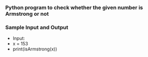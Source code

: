 ### Python program to check whether the given number is Armstrong or not
### Sample Input and Output
- Input: 
- x = 153
- print(isArmstrong(x))
